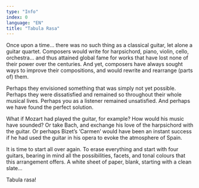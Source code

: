 ```yaml
---
type: "Info"
index: 0
language: "EN"
title: "Tabula Rasa"
---
```

Once upon a time… there was no such thing as a classical guitar, let alone a guitar quartet. Composers would write for harpsichord, piano, violin, cello, orchestra… and thus attained global fame for works that have lost none of their power over the centuries. And yet, composers have always sought ways to improve their compositions, and would rewrite and rearrange (parts of) them.

Perhaps they envisioned something that was simply not yet possible. Perhaps they were dissatisfied and remained so throughout their whole musical lives. Perhaps you as a listener remained unsatisfied. And perhaps we have found the perfect solution.

What if Mozart had played the guitar, for example? How would his music have sounded? Or take Bach, and exchange his love of the harpsichord with the guitar. Or perhaps Bizet’s ‘Carmen’ would have been an instant success if he had used the guitar in his opera to evoke the atmosphere of Spain.

It is time to start all over again. To erase everything and start with four guitars, bearing in mind all the possibilities, facets, and tonal colours that this arrangement offers. A white sheet of paper, blank, starting with a clean slate…

Tabula rasa! 
